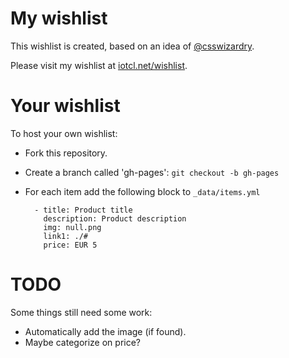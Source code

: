 # My wishlist

This wishlist is created, based on an idea of [@csswizardry](http://csswizardry.com).

Please visit my wishlist at [iotcl.net/wishlist](http://iotcl.net/wishlist/).

# Your wishlist
To host your own wishlist:

- Fork this repository.
- Create a branch called 'gh-pages': `git checkout -b gh-pages`
- For each item add the following block to `_data/items.yml`

        - title: Product title
          description: Product description
          img: null.png
          link1: ./#
          price: EUR 5

# TODO
Some things still need some work:

- Automatically add the image (if found).
- Maybe categorize on price?

